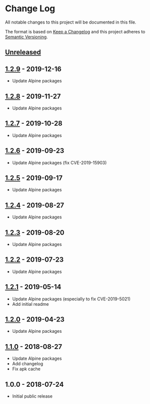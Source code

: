 # Change Log
All notable changes to this project will be documented in this file.

The format is based on [Keep a Changelog](http://keepachangelog.com/)
and this project adheres to [Semantic Versioning](http://semver.org/).

## [Unreleased]

## [1.2.9] - 2019-12-16
- Update Alpine packages

## [1.2.8] - 2019-11-27
- Update Alpine packages

## [1.2.7] - 2019-10-28
- Update Alpine packages

## [1.2.6] - 2019-09-23
- Update Alpine packages (fix CVE-2019-15903)

## [1.2.5] - 2019-09-17
- Update Alpine packages

## [1.2.4] - 2019-08-27
- Update Alpine packages

## [1.2.3] - 2019-08-20
- Update Alpine packages

## [1.2.2] - 2019-07-23
- Update Alpine packages

## [1.2.1] - 2019-05-14
- Update Alpine packages (especially to fix CVE-2019-5021)
- Add initial readme

## [1.2.0] - 2019-04-23
- Update Alpine packages

## [1.1.0] - 2018-08-27
- Update Alpine packages
- Add changelog
- Fix apk cache

## 1.0.0 - 2018-07-24
- Initial public release

[Unreleased]:  https://github.com/gmitirol/alpine38/compare/1.2.9...HEAD
[1.2.9]: https://github.com/gmitirol/alpine38/compare/1.2.8...1.2.9
[1.2.8]: https://github.com/gmitirol/alpine38/compare/1.2.7...1.2.8
[1.2.7]: https://github.com/gmitirol/alpine38/compare/1.2.6...1.2.7
[1.2.6]: https://github.com/gmitirol/alpine38/compare/1.2.5...1.2.6
[1.2.5]: https://github.com/gmitirol/alpine38/compare/1.2.4...1.2.5
[1.2.4]: https://github.com/gmitirol/alpine38/compare/1.2.3...1.2.4
[1.2.3]: https://github.com/gmitirol/alpine38/compare/1.2.2...1.2.3
[1.2.2]: https://github.com/gmitirol/alpine38/compare/1.2.1...1.2.2
[1.2.1]: https://github.com/gmitirol/alpine38/compare/1.2.0...1.2.1
[1.2.0]: https://github.com/gmitirol/alpine38/compare/1.1.0...1.2.0
[1.1.0]: https://github.com/gmitirol/alpine38/compare/1.0.0...1.1.0
